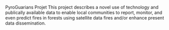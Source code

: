 PyroGuarians Projet
This project describes a novel use of technology and publically available data to enable local communities to report, monitor, and even predict fires in forests using satellite data fires and/or enhance present data dissemination.
